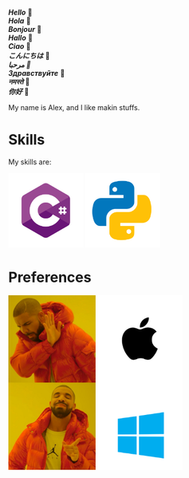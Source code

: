 ***Hello***            👋  
***Hola***             👋  
***Bonjour***          👋  
***Hallo***            👋  
***Ciao***             👋  
***こんにちは***        👋  
***مرحبا         👋***  
***Здравствуйте***     👋  
***नमस्ते***             👋  
***你好***              👋  


My name is Alex, and I like makin stuffs.


# Skills

My skills are:

<p align="left">
  <img src="Icons/cs.svg" alt="c#" width="150" height="150"/>
  <img src="Icons/python.svg" alt="Python" width="150" height="150"/>
</p>

# Preferences
<p align = "left">
  <img src="Icons/OS.svg" width="350" height="350"/>
</p>
